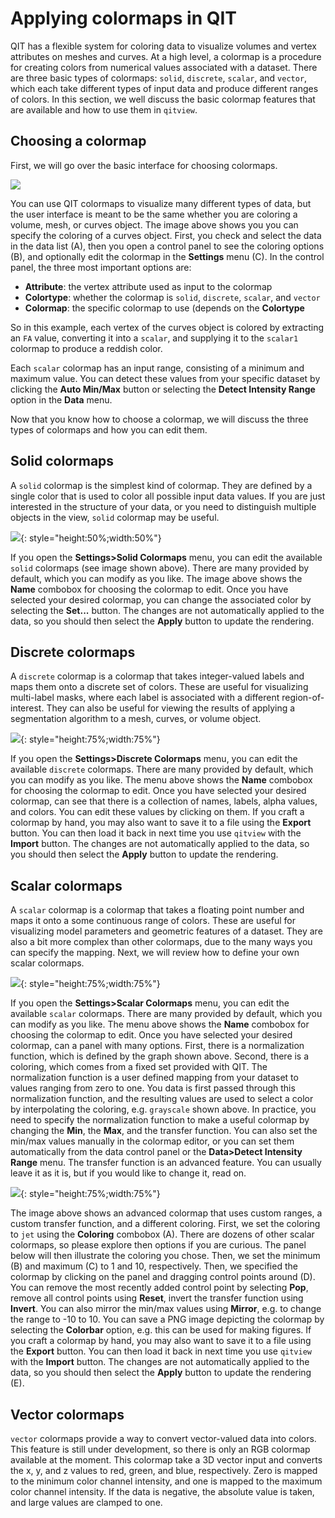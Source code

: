 # Applying colormaps in QIT

QIT has a flexible system for coloring data to visualize volumes and vertex attributes on meshes and curves.  At a high level, a colormap is a procedure for creating colors from numerical values associated with a dataset.  There are three basic types of colormaps: `solid`, `discrete`, `scalar`, and `vector`, which each take different types of input data and produce different ranges of colors.  In this section, we well discuss the basic colormap features that are available and how to use them in `qitview`.

## Choosing a colormap

First, we will go over the basic interface for choosing colormaps.

![](images/Colormaps.gui.png)

You can use QIT colormaps to visualize many different types of data, but the user interface is meant to be the same whether you are coloring a volume, mesh, or curves object.  The image above shows you you can specify the coloring of a curves object.  First, you check and select the data in the data list (A), then you open a control panel to see the coloring options (B), and optionally edit the colormap in the **Settings** menu (C).  In the control panel, the three most important options are:

* **Attribute**: the vertex attribute used as input to the colormap
* **Colortype**: whether the colormap is `solid`, `discrete`, `scalar`, and `vector`
* **Colormap**: the specific colormap to use (depends on the **Colortype**

So in this example, each vertex of the curves object is colored by extracting an `FA` value, converting it into a `scalar`, and supplying it to the `scalar1` colormap to produce a reddish color.

Each `scalar` colormap has an input range, consisting of a minimum and maximum value.  You can detect these values from your specific dataset by clicking the **Auto Min/Max** button or selecting the **Detect Intensity Range** option in the **Data** menu.

Now that you know how to choose a colormap, we will discuss the three types of colormaps and how you can edit them.

## Solid colormaps

A `solid` colormap is the simplest kind of colormap.  They are defined by a single color that is used to color all possible input data values.  If you are just interested in the structure of your data, or you need to distinguish multiple objects in the view, `solid` colormap may be useful.

![](images/Colormaps.basic.solid.png){: style="height:50%;width:50%"}

If you open the **Settings>Solid Colormaps** menu, you can edit the available `solid` colormaps (see image shown above).  There are many provided by default, which you can modify as you like.  The image above shows the **Name** combobox for choosing the colormap to edit.  Once you have selected your desired colormap, you can change the associated color by selecting the **Set...** button.  The changes are not automatically applied to the data, so you should then select the **Apply** button to update the rendering.

## Discrete colormaps

A `discrete` colormap is a colormap that takes integer-valued labels and maps them onto a discrete set of colors.  These are useful for visualizing multi-label masks, where each label is associated with a different region-of-interest.  They can also be useful for viewing the results of applying a segmentation algorithm to a mesh, curves, or volume object.

![](images/Colormaps.discrete.png){: style="height:75%;width:75%"}

If you open the **Settings>Discrete Colormaps** menu, you can edit the available `discrete` colormaps.  There are many provided by default, which you can modify as you like.  The menu above shows the **Name** combobox for choosing the colormap to edit.  Once you have selected your desired colormap, can see that there is a collection of names, labels, alpha values, and colors.  You can edit these values by clicking on them.  If you craft a colormap by hand, you may also want to save it to a file using the **Export** button.  You can then load it back in next time you use `qitview` with the **Import** button.  The changes are not automatically applied to the data, so you should then select the **Apply** button to update the rendering.

## Scalar colormaps

A `scalar` colormap is a colormap that takes a floating point number and maps it onto a some continuous range of colors.  These are useful for visualizing model parameters and geometric features of a dataset.  They are also a bit more complex than other colormaps, due to the many ways you can specify the mapping.  Next, we will review how to define your own scalar colormaps.

![](images/Colormaps.basic.scalar.png){: style="height:75%;width:75%"}

If you open the **Settings>Scalar Colormaps** menu, you can edit the available `scalar` colormaps.  There are many provided by default, which you can modify as you like.  The menu above shows the **Name** combobox for choosing the colormap to edit.  Once you have selected your desired colormap, can a panel with many options.  First, there is a normalization function, which is defined by the graph shown above.  Second, there is a coloring, which comes from a fixed set provided with QIT.  The normalization function is a user defined mapping from your dataset to values ranging from zero to one.  You data is first passed through this normalization function, and the resulting values are used to select a color by interpolating the coloring, e.g. `grayscale` shown above.  In practice, you need to specify the normalization function to make a useful colormap by changing the **Min**, the **Max**, and the transfer function.  You can also set the min/max values manually in the colormap editor, or you can set them automatically from the data control panel or the **Data>Detect Intensity Range** menu. The transfer function is an advanced feature.  You can usually leave it as it is, but if you would like to change it, read on.

![](images/Colormaps.advanced.scalar.png){: style="height:75%;width:75%"}

The image above shows an advanced colormap that uses custom ranges, a custom
transfer function, and a different coloring.  First, we set the coloring to
`jet` using the **Coloring** combobox (A).  There are dozens of other scalar
colormaps, so please explore then options if you are curious.  The panel
below will then illustrate the coloring you chose.  Then, we set the minimum
(B) and maximum (C) to 1 and 10, respectively.  Then, we specified the
colormap by clicking on the panel and dragging control points around (D).
You can remove the most recently added control point by selecting **Pop**,
remove all control points using **Reset**, invert the transfer function
using **Invert**.  You can also mirror the min/max values using **Mirror**,
e.g. to change the range to -10 to 10.  You can save a PNG image depicting
the colormap by selecting the **Colorbar** option, e.g. this can be used for
making figures.  If you craft a colormap by hand, you may also want to save
it to a file using the **Export** button.  You can then load it back in next
time you use `qitview` with the **Import** button.  The changes are not
automatically applied to the data, so you should then select the **Apply**
button to update the rendering (E).

## Vector colormaps

`vector` colormaps provide a way to convert vector-valued data into colors.  This feature is still under development, so there is only an RGB colormap available at the moment.  This colormap take a 3D vector input and converts the x, y, and z values to red, green, and blue, respectively.  Zero is mapped to the minimum color channel intensity, and one is mapped to the maximum color channel intensity.  If the data is negative, the absolute value is taken, and large values are clamped to one.

